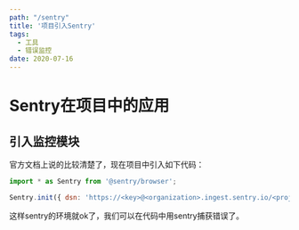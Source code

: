 ```yaml
---
path: "/sentry"
title: '项目引入Sentry'
tags:
  - 工具
  - 错误监控
date: 2020-07-16
---
```


# Sentry在项目中的应用

## 引入监控模块
官方文档上说的比较清楚了，现在项目中引入如下代码：

```js
import * as Sentry from '@sentry/browser';

Sentry.init({ dsn: 'https://<key>@<organization>.ingest.sentry.io/<project>' });
```
这样sentry的环境就ok了，我们可以在代码中用sentry捕获错误了。

